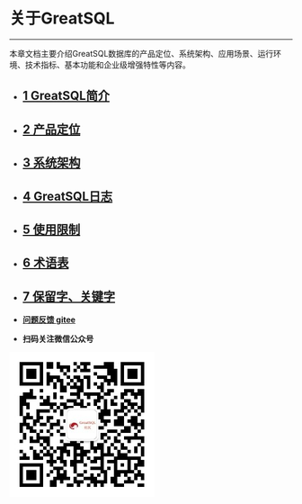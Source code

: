 # 关于GreatSQL
---

本章文档主要介绍GreatSQL数据库的产品定位、系统架构、应用场景、运行环境、技术指标、基本功能和企业级增强特性等内容。

 - ## [1 GreatSQL简介](./1-greatsql-brief-intro.md)
 - ## [2 产品定位](./2-greatsql-product-positioning.md)
 - ## [3 系统架构](./3-greatsql-arch.md)
 - ## [4 GreatSQL日志](./4-greatsql-log.md)
 - ## [5 使用限制](./5-greatsql-limitations.md)
 - ## [6 术语表](./6-greatsql-glossary.md)
 - ## [7 保留字、关键字](./7-greatsql-keywords.md)


- **[问题反馈 gitee](https://gitee.com/GreatSQL/GreatSQL-Manual/issues)**

- **扫码关注微信公众号**

![greatsql-wx](../greatsql-wx.jpg)
